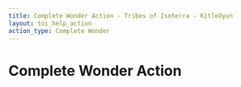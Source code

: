 ```yaml
---
title: Complete Wonder Action - Tribes of Isoterra - KitleOyun
layout: toi_help_action
action_type: Complete Wonder
---
```


<h1 class="h1">Complete Wonder Action</h1>
